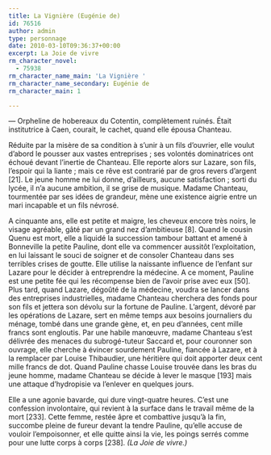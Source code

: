 ```yaml
---
title: La Vignière (Eugénie de)
id: 76516
author: admin
type: personnage
date: 2010-03-10T09:36:37+00:00
excerpt: La Joie de vivre
rm_character_novel:
  - 75938
rm_character_name_main: 'La Vignière '
rm_character_name_secondary: Eugénie de
rm_character_main: 1

---
```

— Orpheline de hobereaux du Cotentin, complètement ruinés. Était institutrice à Caen, courait, le cachet, quand elle épousa Chanteau.

Réduite par la misère de sa condition à s&rsquo;unir à un fils d&rsquo;ouvrier, elle voulut d&rsquo;abord le pousser aux vastes entreprises ; ses volontés dominatrices ont échoué devant l&rsquo;inertie de Chanteau. Elle reporte alors sur Lazare, son fils, l&rsquo;espoir qui la liante ; mais ce rêve est contrarié par de gros revers d&rsquo;argent [21]. Le jeune homme ne lui donne, d&rsquo;ailleurs, aucune satisfaction ; sorti du lycée, il n&rsquo;a aucune ambition, il se grise de musique. Madame Chanteau, tourmentée par ses idées de grandeur, mène une existence aigrie entre un mari incapable et un fils névrosé.

A cinquante ans, elle est petite et maigre, les cheveux encore très noirs, le visage agréable, gâté par un grand nez d&rsquo;ambitieuse [8]. Quand le cousin Quenu est mort, elle a liquidé la succession tambour battant et amené à Bonneville la petite Pauline, dont elle va commencer aussitôt l&rsquo;exploitation, en lui laissant le souci de soigner et de consoler Chanteau dans ses terribles crises de goutte. Elle utilise la naissante influence de l&rsquo;enfant sur Lazare pour le décider à entreprendre la médecine. A ce moment, Pauline est une petite fée qui les récompense bien de l&rsquo;avoir prise avec eux [50]. Plus tard, quand Lazare, dégoûté de la médecine, voudra se lancer dans des entreprises industrielles, madame Chanteau cherchera des fonds pour son fils et jettera son dévolu sur la fortune de Pauline. L&rsquo;argent, dévoré par les opérations de Lazare, sert en même temps aux besoins journaliers du ménage, tombé dans une grande gène, et, en peu d&rsquo;années, cent mille francs sont engloutis. Par une habile manœuvre, madame Chanteau s&rsquo;est délivrée des menaces du subrogé-tuteur Saccard et, pour couronner son ouvrage, elle cherche à évincer sourdement Pauline, fiancée à Lazare, et à la remplacer par Louise Thibaudier, une héritière qui doit apporter deux cent mille francs de dot. Quand Pauline chasse Louise trouvée dans les bras du jeune homme, madame Chanteau se décide à lever le masque [193] mais une attaque d&rsquo;hydropisie va l&rsquo;enlever en quelques jours.

Elle a une agonie bavarde, qui dure vingt-quatre heures. C&rsquo;est une confession involontaire, qui revient à la surface dans le travail même de la mort [233]. Cette femme, restée âpre et combattive jusqu&rsquo;à la fin, succombe pleine de fureur devant la tendre Pauline, qu&rsquo;elle accuse de vouloir l&rsquo;empoisonner, et elle quitte ainsi la vie, les poings serrés comme pour une lutte corps à corps [238]. _(La Joie de vivre.)_